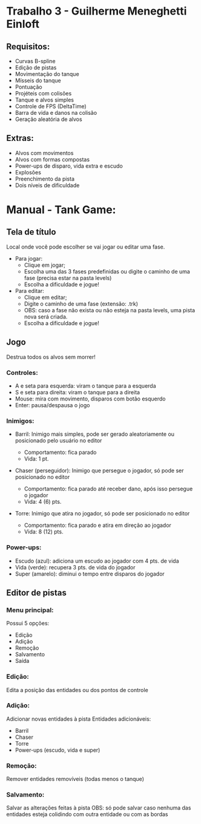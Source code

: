 # Trabalho 3 - Guilherme Meneghetti Einloft
## Requisitos:
- Curvas B-spline
- Edição de pistas
- Movimentação do tanque
- Mísseis do tanque
- Pontuação
- Projéteis com colisões
- Tanque e alvos simples
- Controle de FPS (DeltaTime)
- Barra de vida e danos na colisão
- Geração aleatória de alvos

## Extras:
- Alvos com movimentos
- Alvos com formas compostas
- Power-ups de disparo, vida extra e escudo
- Explosões
- Preenchimento da pista
- Dois níveis de dificuldade

# Manual - Tank Game:
## Tela de título
Local onde você pode escolher se vai jogar ou editar uma fase.
- Para jogar:
	- Clique em jogar;
	- Escolha uma das 3 fases predefinidas ou digite o caminho de uma fase (precisa estar na pasta levels)
	- Escolha a dificuldade e jogue!
- Para editar:
	- Clique em editar;
	- Digite o caminho de uma fase (extensão: .trk)
	- OBS: caso a fase não exista ou não esteja na pasta levels, uma pista nova será criada.
	- Escolha a dificuldade e jogue!

## Jogo
Destrua todos os alvos sem morrer!

### Controles:
- A e seta para esquerda: viram o tanque para a esquerda
- S e seta para direita: viram o tanque para a direita
- Mouse: mira com movimento, disparos com botão esquerdo
- Enter: pausa/despausa o jogo

### Inimigos:
- Barril: Inimigo mais simples, pode ser gerado aleatoriamente ou posicionado pelo usuário no editor
	- Comportamento: fica parado
	- Vida: 1 pt.

- Chaser (perseguidor): Inimigo que persegue o jogador, só pode ser posicionado no editor
	- Comportamento: fica parado até receber dano, após isso persegue o jogador
	- Vida: 4 (6) pts.

- Torre: Inimigo que atira no jogador, só pode ser posicionado no editor
	- Comportamento: fica parado e atira em direção ao jogador
	- Vida: 8 (12) pts.

### Power-ups:
- Escudo (azul): adiciona um escudo ao jogador com 4 pts. de vida
- Vida (verde): recupera 3 pts. de vida do jogador
- Super (amarelo): diminui o tempo entre disparos do jogador

## Editor de pistas
### Menu principal:
Possui 5 opções:
- Edição
- Adição
- Remoção
- Salvamento
- Saída

### Edição:
Edita a posição das entidades ou dos pontos de controle

### Adição:
Adicionar novas entidades à pista
Entidades adicionáveis:
- Barril
- Chaser
- Torre
- Power-ups (escudo, vida e super)

### Remoção:
Remover entidades removíveis (todas menos o tanque)

### Salvamento:
Salvar as alterações feitas à pista
OBS: só pode salvar caso nenhuma das entidades esteja colidindo com outra entidade ou com as bordas
